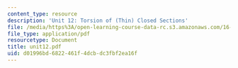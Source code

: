 ```yaml
---
content_type: resource
description: 'Unit 12: Torsion of (Thin) Closed Sections'
file: /media/https%3A/open-learning-course-data-rc.s3.amazonaws.com/16-20-structural-mechanics-fall-2002/d01996bd6822461f4dcbdc3fbf2ea16f_unit12.pdf
file_type: application/pdf
resourcetype: Document
title: unit12.pdf
uid: d01996bd-6822-461f-4dcb-dc3fbf2ea16f
---
```

